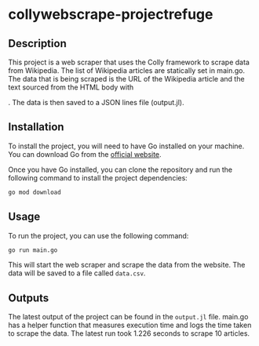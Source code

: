# collywebscrape-projectrefuge

## Description
This project is a web scraper that uses the Colly framework to scrape data from Wikipedia. The list of Wikipedia articles are statically set in main.go. The data that is being scraped is the URL of the Wikipedia article and the text sourced from the HTML body with <p>  . The data is then saved to a JSON lines file (output.jl).

## Installation

To install the project, you will need to have Go installed on your machine. You can download Go from the [official website](https://golang.org/).

Once you have Go installed, you can clone the repository and run the following command to install the project dependencies:

```bash
go mod download
```

## Usage

To run the project, you can use the following command:

```bash
go run main.go
```

This will start the web scraper and scrape the data from the website. The data will be saved to a file called `data.csv`.

## Outputs

The latest output of the project can be found in the `output.jl` file. main.go has a helper function that measures execution time and logs the time taken to scrape the data. The latest run took 1.226 seconds to scrape 10 articles.
